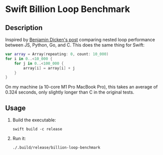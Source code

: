 # Swift Billion Loop Benchmark

## Description
Inspired by [Benjamin Dicken's post](https://benjdd.com/loops/) comparing nested loop performance between JS, Python, Go, and C. This does the same thing for Swift: 
```swift 
var array = Array(repeating: 0, count: 10_000)
for i in 0..<10_000 {
    for j in 0..<100_000 {
        array[i] = array[i] + j
    }
}
```

On my machine (a 10-core M1 Pro MacBook Pro), this takes an average of 0.324 seconds, only slightly longer than C in the original tests.

## Usage 
1. Build the executable: 
    ```console 
    swift build -c release
    ```
2. Run it: 
    ```console
    ./.build/release/billion-loop-benchmark
    ```